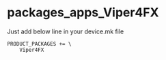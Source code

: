 # packages_apps_Viper4FX

Just add below line in your device.mk file
```
PRODUCT_PACKAGES += \
    Viper4FX 
```
